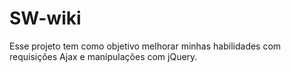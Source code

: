 # SW-wiki
Esse projeto tem como objetivo melhorar minhas habilidades com requisições Ajax e manipulações com jQuery. 

